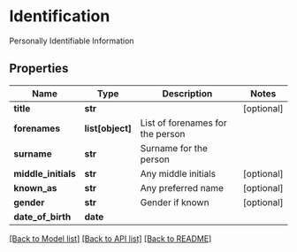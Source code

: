 # Identification

Personally Identifiable Information
## Properties
Name | Type | Description | Notes
------------ | ------------- | ------------- | -------------
**title** | **str** |  | [optional] 
**forenames** | **list[object]** | List of forenames for the person | 
**surname** | **str** | Surname for the person | 
**middle_initials** | **str** | Any middle initials | [optional] 
**known_as** | **str** | Any preferred name | [optional] 
**gender** | **str** | Gender if known | [optional] 
**date_of_birth** | **date** |  | 

[[Back to Model list]](../README.md#documentation-for-models) [[Back to API list]](../README.md#documentation-for-api-endpoints) [[Back to README]](../README.md)



